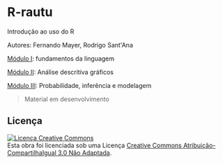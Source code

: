R-rautu
=======

Introdução ao uso do R

Autores: Fernando Mayer, Rodrigo Sant'Ana

[Módulo I](modulo_I/): fundamentos da linguagem

[Módulo II](modulo_II/): Análise descritiva gráficos

[Módulo III](modulo_III/): Probabilidade, inferência e modelagem


> Material em desenvolvimento


## Licença

<a rel="license"
href="http://creativecommons.org/licenses/by-sa/3.0/deed.pt_BR"><img
alt="Licença Creative Commons" style="border-width:0"
src="http://i.creativecommons.org/l/by-sa/3.0/88x31.png" /></a><br
/>Esta obra foi licenciada sob uma Licença <a rel="license"
href="http://creativecommons.org/licenses/by-sa/3.0/deed.pt_BR">Creative
Commons Atribuição-CompartilhaIgual 3.0 Não Adaptada</a>.
